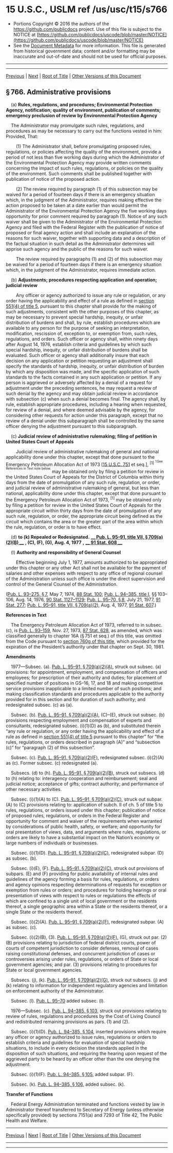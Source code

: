 ---
---

# 15 U.S.C., USLM ref /us/usc/t15/s766

* Portions Copyright © 2016 the authors of the https://github.com/publicdocs project.
  Use of this file is subject to the NOTICE at [https://github.com/publicdocs/uscode/blob/master/NOTICE](https://github.com/publicdocs/uscode/blob/master/NOTICE)
* See the [Document Metadata](././../../../../..//README.md) for more information.
  This file is generated from historical government data; content and/or formatting may be inaccurate and out-of-date and should not be used for official purposes.

----------
----------

[Previous](./../../../../..//us/usc/t15/ch16B/schI/m__us_usc_t15_s765.md) | [Next](./../../../../..//us/usc/t15/ch16B/schI/m__us_usc_t15_s767.md) | [Root of Title](./../../../../../) | [Other Versions of this Document](https://publicdocs.github.io/go/links?ns=uslm&ref=%2Fus%2Fusc%2Ft15%2Fs766)

## § 766. Administrative provisions

    (a) __Rules, regulations, and procedures; Environmental Protection Agency, notification; quality of environment, publication of comments; emergency preclusion of review by Environmental Protection Agency__ 

    The Administrator may promulgate such rules, regulations, and procedures as may be necessary to carry out the functions vested in him: Provided, That:

        (1) The Administrator shall, before promulgating proposed rules, regulations, or policies affecting the quality of the environment, provide a period of not less than five working days during which the Administrator of the Environmental Protection Agency may provide written comments concerning the impact of such rules, regulations, or policies on the quality of the environment. Such comments shall be published together with publication of notice of the proposed action.

        (2) The review required by paragraph (1) of this subsection may be waived for a period of fourteen days if there is an emergency situation which, in the judgment of the Administrator, requires making effective the action proposed to be taken at a date earlier than would permit the Administrator of the Environmental Protection Agency the five working days opportunity for prior comment required by paragraph (1). Notice of any such waiver shall be given to the Administrator of the Environmental Protection Agency and filed with the Federal Register with the publication of notice of proposed or final agency action and shall include an explanation of the reasons for such waiver, together with supporting data and a description of the factual situation in such detail as the Administrator determines will apprise such agency and the public of the reasons for such waiver.

        The review required by paragraphs (1) and (2) of this subsection may be waived for a period of fourteen days if there is an emergency situation which, in the judgment of the Administrator, requires immediate action.

    (b) __Adjustments; procedures respecting application and operation; judicial review__ 

        Any officer or agency authorized to issue any rule or regulation, or any order having the applicability and effect of a rule as defined in [section 551(4) of title 5][/us/usc/t5/s551/4], pursuant to this chapter shall provide for the making of such adjustments, consistent with the other purposes of this chapter, as may be necessary to prevent special hardship, inequity, or unfair distribution of burdens and shall, by rule, establish procedures which are available to any person for the purpose of seeking an interpretation, modification, rescission of, exception to, or exemption from, such rules, regulations, and orders. Such officer or agency shall, within ninety days after August 14, 1976, establish criteria and guidelines by which such special hardship, inequity, or unfair distribution of burdens shall be evaluated. Such officer or agency shall additionally insure that each decision on any application or petition requesting an adjustment shall specify the standards of hardship, inequity, or unfair distribution of burden by which any disposition was made, and the specific application of such standards to the facts contained in any such application or petition. If any person is aggrieved or adversely affected by a denial of a request for adjustment under the preceding sentences, he may request a review of such denial by the agency and may obtain judicial review in accordance with subsection (c) when such a denial becomes final. The agency shall, by rule, establish appropriate procedures, including a hearing when requested, for review of a denial, and where deemed advisable by the agency, for considering other requests for action under this paragraph, except that no review of a denial under this subparagraph shall be controlled by the same officer denying the adjustment pursuant to this subparagraph.

    (c) __Judicial review of administrative rulemaking; filing of petition in United States Court of Appeals__ 

        Judicial review of administrative rulemaking of general and national applicability done under this chapter, except that done pursuant to the Emergency Petroleum Allocation Act of 1973 \[[15 U.S.C. 751][/us/usc/t15/s751] et seq.\], <sup>\[1\]</sup>  <sup><sup> 1 See References in Text note below. </sup></sup>  may be obtained only by filing a petition for review in the United States Court of Appeals for the District of Columbia within thirty days from the date of promulgation of any such rule, regulation, or order, and judicial review of administrative rulemaking of general, but less than national, applicability done under this chapter, except that done pursuant to the Emergency Petroleum Allocation Act of 1973, <sup>\[1\]</sup>  may be obtained only by filing a petition for review in the United States Court of Appeals for the appropriate circuit within thirty days from the date of promulgation of any such rule, regulation, or order, the appropriate circuit being defined as the circuit which contains the area or the greater part of the area within which the rule, regulation, or order is to have effect.

    (d) __to (k) Repealed or Redesignated.__  __[__  __Pub. L. 95–91, title VII, § 709(a)(2)(B)__  __][/us/pl/95/91/s709/a/2/B]__  __, (C), (F), (G),__  __Aug. 4, 1977__  __,__  __[__  __91 Stat. 608__  __][/us/stat/91/608]__ 

    (l) __Authority and responsibility of General Counsel__ 

        Effective beginning July 1, 1977, amounts authorized to be appropriated under this chapter or any other Act shall not be available for the payment of salaries and other expenses with respect to any office of regional counsel of the Administration unless such office is under the direct supervision and control of the General Counsel of the Administration.

([Pub. L. 93–275, § 7][/us/pl/93/275/s7], May 7, 1974, [88 Stat. 100][/us/stat/88/100]; [Pub. L. 94–385, title I][/us/pl/94/385], §§ 103–106, Aug. 14, 1976, [90 Stat. 1127–1129][/us/stat/90/1127-1129]; [Pub. L. 95–70, § 8][/us/pl/95/70/s8], July 21, 1977, [91 Stat. 277][/us/stat/91/277]; [Pub. L. 95–91, title VII, § 709(a)(2)][/us/pl/95/91/s709/a/2], Aug. 4, 1977, [91 Stat. 607][/us/stat/91/607].)

 __References in Text__ 

    The Emergency Petroleum Allocation Act of 1973, referred to in subsec. (c), is [Pub. L. 93–159][/us/pl/93/159], Nov. 27, 1973, [87 Stat. 628][/us/stat/87/628], as amended, which was classified generally to chapter 16A (§ 751 et seq.) of this title, was omitted from the Code pursuant to [section 760g of this title][/us/usc/t15/s760g], which provided for the expiration of the President’s authority under that chapter on Sept. 30, 1981.

 __Amendments__ 

    1977—Subsec. (a). [Pub. L. 95–91, § 709(a)(2)(A)][/us/pl/95/91/s709/a/2/A], struck out subsec. (a) provisions: for appointment, employment, and compensation of officers and employees; for prescription of their authority and duties; for placement of specified number of positions in GS–16, 17, and 18 and making competitive service provisions inapplicable to a limited number of such positions; and making classification standards and procedures applicable to the authority provided for in this section and for duration of such authority; and redesignated subsec. (c) as (a).

    Subsec. (b). [Pub. L. 95–91, § 709(a)(2)(A)][/us/pl/95/91/s709/a/2/A], (C)–(E), struck out subsec. (b) provisions respecting employment and compensation of experts and consultants, redesignated subsec. (i)(1)(D) as (b), and substituted therein “any rule or regulation, or any order having the applicability and effect of a rule as defined in [section 551(4) of title 5][/us/usc/t5/s551/4] pursuant to this chapter” for “the rules, regulations, or orders described in paragraph (A)” and “subsection (c)” for “paragraph (2) of this subsection”.

    Subsec. (c). [Pub. L. 95–91, § 709(a)(2)(F)][/us/pl/95/91/s709/a/2/F], redesignated subsec. (i)(2)(A) as (c). Former subsec. (c) redesignated (a).

    Subsecs. (d) to (h). [Pub. L. 95–91, § 709(a)(2)(B)][/us/pl/95/91/s709/a/2/B], struck out subsecs. (d) to (h) relating to: interagency cooperation and reimbursement; seal and judicial notice; acceptance of gifts; contract authority; and performance of other necessary activities.

    Subsec. (i)(1)(A) to (C). [Pub. L. 95–91, § 709(a)(2)(C)][/us/pl/95/91/s709/a/2/C], struck out subpar. (A) to (C) provisions relating to: application of subch. II of ch. 5 of title 5 to rules, regulations, or orders issued under this chapter; publication of notice of proposed rules, regulations, or orders in the Federal Register and opportunity for comment and waiver of the requirements when warranted by considerations of public health, safety, or welfare; and opportunity for oral presentation of views, data, and arguments where rules, regulations, or orders are likely to have a substantial impact on the Nation’s economy or large numbers of individuals or businesses.

    Subsec. (i)(1)(D). [Pub. L. 95–91, § 709(a)(2)(C)][/us/pl/95/91/s709/a/2/C], redesignated subpar. (D) as subsec. (b).

    Subsec. (i)(E), (F). [Pub. L. 95–91, § 709(a)(2)(C)][/us/pl/95/91/s709/a/2/C], struck out provisions of subpars. (E) and (F) providing for public availability of internal rules and guidelines of the agency forming a basis for rules, regulations, or orders and agency opinions respecting determinations of requests for exception or exemption from rules or orders; and procedures for holding hearings or oral presentation of views with respect to rules or regulations the effects of which are confined to a single unit of local government or the residents thereof, a single geographic area within a State or the residents thereof, or a single State or the residents thereof.

    Subsec. (i)(2)(A). [Pub. L. 95–91, § 709(a)(2)(F)][/us/pl/95/91/s709/a/2/F], redesignated subpar. (A) as subsec. (c).

    Subsec. (i)(2)(B), (3). [Pub. L. 95–91, § 709(a)(2)(F)][/us/pl/95/91/s709/a/2/F], (G), struck out par. (2)(B) provisions relating to jurisdiction of federal district courts, power of courts of competent jurisdiction to consider defenses, removal of cases raising constitutional defenses, and concurrent jurisdiction of cases or controversies arising under rules, regulations, or orders of State or local government agencies; and par. (3) provisions relating to procedures for State or local government agencies.

    Subsecs. (j), (k). [Pub. L. 95–91, § 709(a)(2)(G)][/us/pl/95/91/s709/a/2/G], struck out subsecs. (j) and (k) relating to information for independent regulatory agencies and limitation on enforcement authority of the Administrator.

    Subsec. (l). [Pub. L. 95–70][/us/pl/95/70] added subsec. (l).

    1976—Subsec. (c). [Pub. L. 94–385, § 103][/us/pl/94/385/s103], struck out provisions relating to review of rules, regulations and procedures by the Cost of Living Council and redistributed remaining provisions as pars. (1) and (2).

    Subsec. (i)(1)(D). [Pub. L. 94–385, § 104][/us/pl/94/385/s104], inserted provisions which require any officer or agency authorized to issue rules, regulations or orders to establish criteria and guidelines for evaluation of special hardship situations, to include in every decision the standards applied in the disposition of such situations, and requiring the hearing upon request of the aggrieved party to be heard by an officer other than the one denying the adjustment.

    Subsec. (i)(1)(F). [Pub. L. 94–385, § 105][/us/pl/94/385/s105], added subpar. (F).

    Subsec. (k). [Pub. L. 94–385, § 106][/us/pl/94/385/s106], added subsec. (k).

 __Transfer of Functions__ 

    Federal Energy Administration terminated and functions vested by law in Administrator thereof transferred to Secretary of Energy (unless otherwise specifically provided) by sections 7151(a) and 7293 of Title 42, The Public Health and Welfare.

----------

[Previous](./../../../../..//us/usc/t15/ch16B/schI/m__us_usc_t15_s765.md) | [Next](./../../../../..//us/usc/t15/ch16B/schI/m__us_usc_t15_s767.md) | [Root of Title](./../../../../../) | [Other Versions of this Document](https://publicdocs.github.io/go/links?ns=uslm&ref=%2Fus%2Fusc%2Ft15%2Fs766)

----------
----------

[/us/usc/t5/s551/4]: https://publicdocs.github.io/go/links?ns=uslm&ref=%2Fus%2Fusc%2Ft5%2Fs551%2F4
[/us/usc/t15/s751]: https://publicdocs.github.io/go/links?ns=uslm&ref=%2Fus%2Fusc%2Ft15%2Fs751
[/us/pl/95/91/s709/a/2/B]: https://publicdocs.github.io/go/links?ns=uslm&ref=%2Fus%2Fpl%2F95%2F91%2Fs709%2Fa%2F2%2FB
[/us/stat/91/608]: https://publicdocs.github.io/go/links?ns=uslm&ref=%2Fus%2Fstat%2F91%2F608
[/us/pl/93/275/s7]: https://publicdocs.github.io/go/links?ns=uslm&ref=%2Fus%2Fpl%2F93%2F275%2Fs7
[/us/stat/88/100]: https://publicdocs.github.io/go/links?ns=uslm&ref=%2Fus%2Fstat%2F88%2F100
[/us/pl/94/385]: https://publicdocs.github.io/go/links?ns=uslm&ref=%2Fus%2Fpl%2F94%2F385
[/us/stat/90/1127-1129]: https://publicdocs.github.io/go/links?ns=uslm&ref=%2Fus%2Fstat%2F90%2F1127-1129
[/us/pl/95/70/s8]: https://publicdocs.github.io/go/links?ns=uslm&ref=%2Fus%2Fpl%2F95%2F70%2Fs8
[/us/stat/91/277]: https://publicdocs.github.io/go/links?ns=uslm&ref=%2Fus%2Fstat%2F91%2F277
[/us/pl/95/91/s709/a/2]: https://publicdocs.github.io/go/links?ns=uslm&ref=%2Fus%2Fpl%2F95%2F91%2Fs709%2Fa%2F2
[/us/stat/91/607]: https://publicdocs.github.io/go/links?ns=uslm&ref=%2Fus%2Fstat%2F91%2F607
[/us/pl/93/159]: https://publicdocs.github.io/go/links?ns=uslm&ref=%2Fus%2Fpl%2F93%2F159
[/us/stat/87/628]: https://publicdocs.github.io/go/links?ns=uslm&ref=%2Fus%2Fstat%2F87%2F628
[/us/usc/t15/s760g]: https://publicdocs.github.io/go/links?ns=uslm&ref=%2Fus%2Fusc%2Ft15%2Fs760g
[/us/pl/95/91/s709/a/2/A]: https://publicdocs.github.io/go/links?ns=uslm&ref=%2Fus%2Fpl%2F95%2F91%2Fs709%2Fa%2F2%2FA
[/us/pl/95/91/s709/a/2/A]: https://publicdocs.github.io/go/links?ns=uslm&ref=%2Fus%2Fpl%2F95%2F91%2Fs709%2Fa%2F2%2FA
[/us/usc/t5/s551/4]: https://publicdocs.github.io/go/links?ns=uslm&ref=%2Fus%2Fusc%2Ft5%2Fs551%2F4
[/us/pl/95/91/s709/a/2/F]: https://publicdocs.github.io/go/links?ns=uslm&ref=%2Fus%2Fpl%2F95%2F91%2Fs709%2Fa%2F2%2FF
[/us/pl/95/91/s709/a/2/B]: https://publicdocs.github.io/go/links?ns=uslm&ref=%2Fus%2Fpl%2F95%2F91%2Fs709%2Fa%2F2%2FB
[/us/pl/95/91/s709/a/2/C]: https://publicdocs.github.io/go/links?ns=uslm&ref=%2Fus%2Fpl%2F95%2F91%2Fs709%2Fa%2F2%2FC
[/us/pl/95/91/s709/a/2/C]: https://publicdocs.github.io/go/links?ns=uslm&ref=%2Fus%2Fpl%2F95%2F91%2Fs709%2Fa%2F2%2FC
[/us/pl/95/91/s709/a/2/C]: https://publicdocs.github.io/go/links?ns=uslm&ref=%2Fus%2Fpl%2F95%2F91%2Fs709%2Fa%2F2%2FC
[/us/pl/95/91/s709/a/2/F]: https://publicdocs.github.io/go/links?ns=uslm&ref=%2Fus%2Fpl%2F95%2F91%2Fs709%2Fa%2F2%2FF
[/us/pl/95/91/s709/a/2/F]: https://publicdocs.github.io/go/links?ns=uslm&ref=%2Fus%2Fpl%2F95%2F91%2Fs709%2Fa%2F2%2FF
[/us/pl/95/91/s709/a/2/G]: https://publicdocs.github.io/go/links?ns=uslm&ref=%2Fus%2Fpl%2F95%2F91%2Fs709%2Fa%2F2%2FG
[/us/pl/95/70]: https://publicdocs.github.io/go/links?ns=uslm&ref=%2Fus%2Fpl%2F95%2F70
[/us/pl/94/385/s103]: https://publicdocs.github.io/go/links?ns=uslm&ref=%2Fus%2Fpl%2F94%2F385%2Fs103
[/us/pl/94/385/s104]: https://publicdocs.github.io/go/links?ns=uslm&ref=%2Fus%2Fpl%2F94%2F385%2Fs104
[/us/pl/94/385/s105]: https://publicdocs.github.io/go/links?ns=uslm&ref=%2Fus%2Fpl%2F94%2F385%2Fs105
[/us/pl/94/385/s106]: https://publicdocs.github.io/go/links?ns=uslm&ref=%2Fus%2Fpl%2F94%2F385%2Fs106


